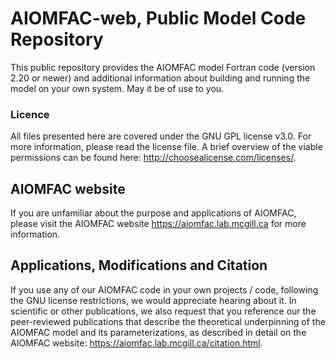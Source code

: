 # AIOMFAC-web, Public Model Code Repository

This public repository provides the AIOMFAC model Fortran code (version 2.20 or newer) and additional information about building and running the model on your own system. May it be of use to you.

### Licence
All files presented here are covered under the GNU GPL license v3.0. For more information, please read the license file. A brief overview of the viable permissions can be found here: http://choosealicense.com/licenses/.

## AIOMFAC website
If you are unfamiliar about the purpose and applications of AIOMFAC, please visit the AIOMFAC website https://aiomfac.lab.mcgill.ca for more information.

## Applications, Modifications and Citation
If you use any of our AIOMFAC code in your own projects / code, following the GNU license restrictions, we would appreciate hearing about it. In scientific or other publications, we also request that you reference our the peer-reviewed publications that describe the theoretical underpinning of the AIOMFAC model and its parameterizations, as described in detail on the AIOMFAC website: https://aiomfac.lab.mcgill.ca/citation.html.
